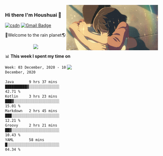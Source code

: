 <img  align='right' height="150" src="https://github.com/LikeRainDay/LikeRainDay/blob/master/pic/img_rain_1.gif?raw=true">



### Hi there I'm Houshuai :lemon:

[![csdn](https://img.shields.io/badge/-csdn-c14438?style=flat-square&logo=c&logoColor=white)](https://blog.csdn.net/qq_15807167)
[![Gmail Badge](https://img.shields.io/badge/-gmail-c14438?style=flat-square&logo=Gmail&logoColor=white&link=mailto:houshuai0816@gmail.com)](mailto:houshuai0816@gmail.com)

🚀Welcome to the rain planet🌎

<center>
<img align='center'  src="https://source.unsplash.com/random/1200x600">
</center>

📊 **This week I spent my time on**

<img align='right'   width="300" src="https://github-readme-stats.vercel.app/api?username=LikeRainDay&show_icons=true&title_color=fff&icon_color=79ff97&text_color=9f9f9f&bg_color=151515">

<!--START_SECTION:waka-->
```text
Week: 03 December, 2020 - 10 December, 2020

Java       9 hrs 37 mins   ██████████▓░░░░░░░░░░░░░░   42.71 % 
Kotlin     3 hrs 23 mins   ███▓░░░░░░░░░░░░░░░░░░░░░   15.01 % 
Markdown   2 hrs 45 mins   ███░░░░░░░░░░░░░░░░░░░░░░   12.21 % 
Groovy     2 hrs 21 mins   ██▓░░░░░░░░░░░░░░░░░░░░░░   10.43 % 
YAML       58 mins         █░░░░░░░░░░░░░░░░░░░░░░░░   04.34 % 
```
<!--END_SECTION:waka-->
